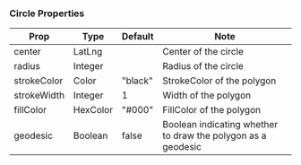 ### Circle Properties
| Prop         | Type            | Default  | Note |
|--------------|-----------------|----------|------|
| center       | LatLng          |          | Center of the circle |
| radius       | Integer         |          | Radius of the circle |
| strokeColor  | Color           | "black"  | StrokeColor of the polygon |
| strokeWidth  | Integer         | 1        | Width of the polygon |
| fillColor    | HexColor        | "#000"   | FillColor of the polygon |
| geodesic     | Boolean         | false    | Boolean indicating whether to draw the polygon as a geodesic |

